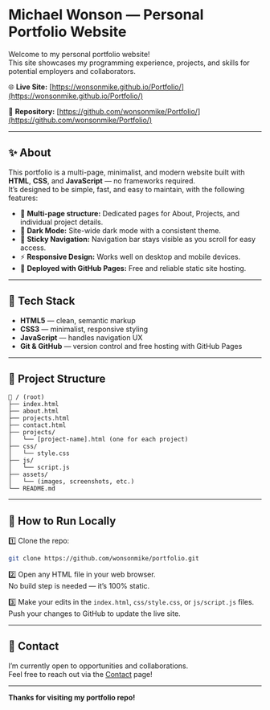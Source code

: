 # Michael Wonson — Personal Portfolio Website

Welcome to my personal portfolio website!  
This site showcases my programming experience, projects, and skills for potential employers and collaborators.

🌐 **Live Site:** [https://wonsonmike.github.io/Portfolio/](https://wonsonmike.github.io/Portfolio/)

📂 **Repository:** [https://github.com/wonsonmike/Portfolio/](https://github.com/wonsonmike/Portfolio/)

---

## ✨ About

This portfolio is a multi-page, minimalist, and modern website built with **HTML**, **CSS**, and **JavaScript** — no frameworks required.  
It’s designed to be simple, fast, and easy to maintain, with the following features:

- 📁 **Multi-page structure:** Dedicated pages for About, Projects, and individual project details.
- 🌙 **Dark Mode:** Site-wide dark mode with a consistent theme.
- 📌 **Sticky Navigation:** Navigation bar stays visible as you scroll for easy access.
- ⚡ **Responsive Design:** Works well on desktop and mobile devices.
- 🚀 **Deployed with GitHub Pages:** Free and reliable static site hosting.

---

## 🧩 Tech Stack

- **HTML5** — clean, semantic markup
- **CSS3** — minimalist, responsive styling
- **JavaScript** — handles navigation UX
- **Git & GitHub** — version control and free hosting with GitHub Pages

---

## 📂 Project Structure

```
📁 / (root)
├── index.html
├── about.html
├── projects.html
├── contact.html
├── projects/
│   └── [project-name].html (one for each project)
├── css/
│   └── style.css
├── js/
│   └── script.js
├── assets/
│   └── (images, screenshots, etc.)
└── README.md
```

---

## 🚀 How to Run Locally

1️⃣ Clone the repo:
```bash
git clone https://github.com/wonsonmike/portfolio.git
```

2️⃣ Open any HTML file in your web browser.  
No build step is needed — it’s 100% static.

3️⃣ Make your edits in the `index.html`, `css/style.css`, or `js/script.js` files.  
Push your changes to GitHub to update the live site.

---


## 📧 Contact

I’m currently open to opportunities and collaborations.  
Feel free to reach out via the [Contact](contact.html) page!

---

**Thanks for visiting my portfolio repo!**

